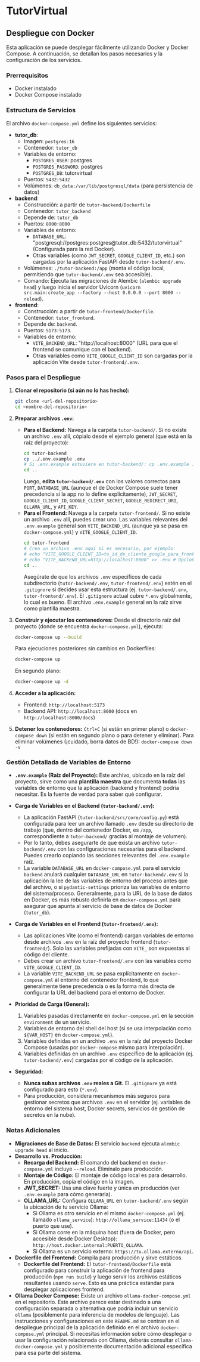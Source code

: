 # TutorVirtual

## Despliegue con Docker

Esta aplicación se puede desplegar fácilmente utilizando Docker y Docker Compose. A continuación, se detallan los pasos necesarios y la configuración de los servicios.

### Prerrequisitos

- Docker instalado
- Docker Compose instalado

### Estructura de Servicios

El archivo `docker-compose.yml` define los siguientes servicios:

- **tutor_db**:
    - Imagen: `postgres:16`
    - Contenedor: `tutor_db`
    - Variables de entorno:
        - `POSTGRES_USER`: postgres
        - `POSTGRES_PASSWORD`: postgres
        - `POSTGRES_DB`: tutorvirtual
    - Puertos: `5432:5432`
    - Volúmenes: `db_data:/var/lib/postgresql/data` (para persistencia de datos)
- **backend**:
    - Construcción: a partir de `tutor-backend/Dockerfile`
    - Contenedor: `tutor_backend`
    - Depende de: `tutor_db`
    - Puertos: `8000:8000`
    - Variables de entorno:
        - `DATABASE_URL`: "postgresql://postgres:postgres@tutor_db:5432/tutorvirtual" (Configurada para la red Docker).
        - Otras variables (como `JWT_SECRET`, `GOOGLE_CLIENT_ID`, etc.) son cargadas por la aplicación FastAPI desde `tutor-backend/.env`.
    - Volúmenes: `./tutor-backend:/app` (monta el código local, permitiendo que `tutor-backend/.env` sea accesible).
    - Comando: Ejecuta las migraciones de Alembic (`alembic upgrade head`) y luego inicia el servidor Uvicorn (`uvicorn src.main:create_app --factory --host 0.0.0.0 --port 8000 --reload`).
- **frontend**:
    - Construcción: a partir de `tutor-frontend/Dockerfile`.
    - Contenedor: `tutor_frontend`.
    - Depende de: `backend`.
    - Puertos: `5173:5173`.
    - Variables de entorno:
        - `VITE_BACKEND_URL`: "http://localhost:8000" (URL para que el frontend se comunique con el backend).
        - Otras variables como `VITE_GOOGLE_CLIENT_ID` son cargadas por la aplicación Vite desde `tutor-frontend/.env`.

### Pasos para el Despliegue

1.  **Clonar el repositorio (si aún no lo has hecho):**
    ```bash
    git clone <url-del-repositorio>
    cd <nombre-del-repositorio>
    ```

2.  **Preparar archivos `.env`:**
    *   **Para el Backend:**
        Navega a la carpeta `tutor-backend/`. Si no existe un archivo `.env` allí, cópialo desde el ejemplo general (que está en la raíz del proyecto):
        ```bash
        cd tutor-backend
        cp ../.env.example .env 
        # Si .env.example estuviera en tutor-backend/: cp .env.example .env
        cd .. 
        ```
        Luego, **edita `tutor-backend/.env`** con los valores correctos para `PORT`, `DATABASE_URL` (aunque el de Docker Compose suele tener precedencia si la app no lo define explícitamente), `JWT_SECRET`, `GOOGLE_CLIENT_ID`, `GOOGLE_CLIENT_SECRET`, `GOOGLE_REDIRECT_URI`, `OLLAMA_URL`, y `API_KEY`.
    *   **Para el Frontend:**
        Navega a la carpeta `tutor-frontend/`. Si no existe un archivo `.env` allí, puedes crear uno. Las variables relevantes del `.env.example` general son `VITE_BACKEND_URL` (aunque ya se pasa en `docker-compose.yml`) y `VITE_GOOGLE_CLIENT_ID`.
        ```bash
        cd tutor-frontend
        # Crea un archivo .env aquí si es necesario, por ejemplo:
        # echo "VITE_GOOGLE_CLIENT_ID=tu_id_de_cliente_google_para_frontend" > .env
        # echo "VITE_BACKEND_URL=http://localhost:8000" >> .env # Opcional si ya está en docker-compose
        cd ..
        ```
        Asegúrate de que los archivos `.env` específicos de cada subdirectorio (`tutor-backend/.env`, `tutor-frontend/.env`) estén en el `.gitignore` si decides usar esta estructura (ej. `tutor-backend/.env`, `tutor-frontend/.env`). El `.gitignore` actual cubre `*.env` globalmente, lo cual es bueno. El archivo `.env.example` general en la raíz sirve como plantilla maestra.

3.  **Construir y ejecutar los contenedores:**
    Desde el directorio raíz del proyecto (donde se encuentra `docker-compose.yml`), ejecuta:
    ```bash
    docker-compose up --build
    ```
    Para ejecuciones posteriores sin cambios en Dockerfiles:
    ```bash
    docker-compose up
    ```
    En segundo plano:
    ```bash
    docker-compose up -d
    ```

4.  **Acceder a la aplicación:**
    -   Frontend: `http://localhost:5173`
    -   Backend API: `http://localhost:8000` (docs en `http://localhost:8000/docs`)

5.  **Detener los contenedores:**
    `Ctrl+C` (si están en primer plano) o `docker-compose down` (si están en segundo plano o para detener y eliminar).
    Para eliminar volúmenes (¡cuidado, borra datos de BD!): `docker-compose down -v`

### Gestión Detallada de Variables de Entorno

-   **`.env.example` (Raíz del Proyecto):**
    Este archivo, ubicado en la raíz del proyecto, sirve como una **plantilla maestra** que documenta **todas** las variables de entorno que la aplicación (backend y frontend) podría necesitar. Es la fuente de verdad para saber qué configurar.

-   **Carga de Variables en el Backend (`tutor-backend/.env`):**
    -   La aplicación FastAPI (`tutor-backend/src/core/config.py`) está configurada para leer un archivo llamado `.env` desde su directorio de trabajo (que, dentro del contenedor Docker, es `/app`, correspondiente a `tutor-backend/` gracias al montaje de volumen).
    -   Por lo tanto, debes asegurarte de que exista un archivo `tutor-backend/.env` con las configuraciones necesarias para el backend. Puedes crearlo copiando las secciones relevantes del `.env.example` raíz.
    -   La variable `DATABASE_URL` en `docker-compose.yml` para el servicio `backend` anulará cualquier `DATABASE_URL` en `tutor-backend/.env` si la aplicación la lee de las variables de entorno del proceso antes que del archivo, o si `pydantic-settings` prioriza las variables de entorno del sistema/proceso. Generalmente, para la URL de la base de datos en Docker, es más robusto definirla en `docker-compose.yml` para asegurar que apunta al servicio de base de datos de Docker (`tutor_db`).

-   **Carga de Variables en el Frontend (`tutor-frontend/.env`):**
    -   Las aplicaciones Vite (como el frontend) cargan variables de entorno desde archivos `.env` en la raíz del proyecto frontend (`tutor-frontend/`). Solo las variables prefijadas con `VITE_` son expuestas al código del cliente.
    -   Debes crear un archivo `tutor-frontend/.env` con las variables como `VITE_GOOGLE_CLIENT_ID`.
    -   La variable `VITE_BACKEND_URL` se pasa explícitamente en `docker-compose.yml` al entorno del contenedor frontend, lo que generalmente tiene precedencia o es la forma más directa de configurar la URL del backend para el entorno de Docker.

-   **Prioridad de Carga (General):**
    1.  Variables pasadas directamente en `docker-compose.yml` en la sección `environment` de un servicio.
    2.  Variables de entorno del shell del host (si se usa interpolación como `${VAR_HOST}` en `docker-compose.yml`).
    3.  Variables definidas en un archivo `.env` en la raíz del proyecto Docker Compose (usadas por `docker-compose` mismo para interpolación).
    4.  Variables definidas en un archivo `.env` específico de la aplicación (ej. `tutor-backend/.env`) cargadas por el código de la aplicación.

-   **Seguridad:**
    -   **Nunca subas archivos `.env` reales a Git.** El `.gitignore` ya está configurado para esto (`*.env`).
    -   Para producción, considera mecanismos más seguros para gestionar secretos que archivos `.env` en el servidor (ej. variables de entorno del sistema host, Docker secrets, servicios de gestión de secretos en la nube).

### Notas Adicionales

-   **Migraciones de Base de Datos:** El servicio `backend` ejecuta `alembic upgrade head` al inicio.
-   **Desarrollo vs. Producción:**
    -   **Recarga del Backend:** El comando del backend en `docker-compose.yml` incluye `--reload`. Elimínalo para producción.
    -   **Montaje de Código:** El montaje de código local es para desarrollo. En producción, copia el código en la imagen.
    -   **JWT_SECRET:** Usa una clave fuerte y única en producción (ver `.env.example` para cómo generarla).
    -   **OLLAMA_URL:** Configura `OLLAMA_URL` en `tutor-backend/.env` según la ubicación de tu servicio Ollama:
        -   Si Ollama es otro servicio en el mismo `docker-compose.yml` (ej. llamado `ollama_service`): `http://ollama_service:11434` (o el puerto que use).
        -   Si Ollama corre en la máquina host (fuera de Docker, pero accesible desde Docker Desktop): `http://host.docker.internal:PUERTO_OLLAMA`.
        -   Si Ollama es un servicio externo: `https://tu.ollama.externo/api`.
-   **Dockerfile del Frontend:** Compila para producción y sirve estáticos.
    -   **Dockerfile del Frontend:** El `tutor-frontend/Dockerfile` está configurado para construir la aplicación de frontend para producción (`npm run build`) y luego servir los archivos estáticos resultantes usando `serve`. Esto es una práctica estándar para desplegar aplicaciones frontend.
-   **Ollama Docker Compose:** Existe un archivo `ollama-docker-compose.yml` en el repositorio. Este archivo parece estar destinado a una configuración separada o alternativa que podría incluir un servicio `ollama` (posiblemente para inferencia de modelos de lenguaje). Las instrucciones y configuraciones en este `README.md` se centran en el despliegue principal de la aplicación definido en el archivo `docker-compose.yml` principal. Si necesitas información sobre cómo desplegar o usar la configuración relacionada con Ollama, deberás consultar `ollama-docker-compose.yml` y posiblemente documentación adicional específica para esa parte del sistema.